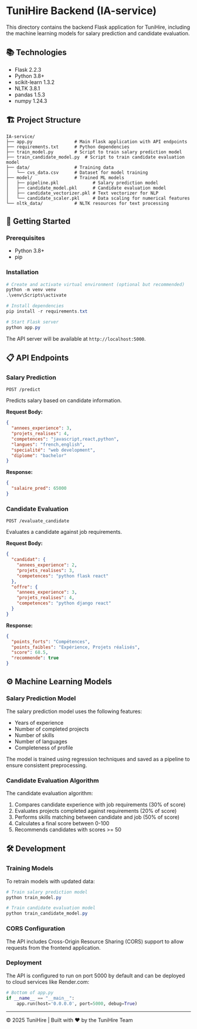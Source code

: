 # TuniHire Backend (IA-service)

This directory contains the backend Flask application for TuniHire, including the machine learning models for salary prediction and candidate evaluation.

## 📚 Technologies

- Flask 2.2.3
- Python 3.8+
- scikit-learn 1.3.2
- NLTK 3.8.1
- pandas 1.5.3
- numpy 1.24.3

## 🏗️ Project Structure

```
IA-service/
├── app.py                # Main Flask application with API endpoints
├── requirements.txt      # Python dependencies
├── train_model.py        # Script to train salary prediction model
├── train_candidate_model.py  # Script to train candidate evaluation model
├── data/                 # Training data
│   └── cvs_data.csv      # Dataset for model training
├── model/                # Trained ML models
│   ├── pipeline.pkl             # Salary prediction model
│   ├── candidate_model.pkl      # Candidate evaluation model
│   ├── candidate_vectorizer.pkl # Text vectorizer for NLP
│   └── candidate_scaler.pkl     # Data scaling for numerical features
└── nltk_data/            # NLTK resources for text processing
```

## 🚀 Getting Started

### Prerequisites

- Python 3.8+
- pip

### Installation

```powershell
# Create and activate virtual environment (optional but recommended)
python -m venv venv
.\venv\Scripts\activate

# Install dependencies
pip install -r requirements.txt

# Start Flask server
python app.py
```

The API server will be available at `http://localhost:5000`.

## 📋 API Endpoints

### Salary Prediction

```
POST /predict
```

Predicts salary based on candidate information.

**Request Body:**
```json
{
  "annees_experience": 3,
  "projets_realises": 4,
  "competences": "javascript,react,python",
  "langues": "french,english",
  "specialité": "web development",
  "diplome": "bachelor"
}
```

**Response:**
```json
{
  "salaire_pred": 65000
}
```

### Candidate Evaluation

```
POST /evaluate_candidate
```

Evaluates a candidate against job requirements.

**Request Body:**
```json
{
  "candidat": {
    "annees_experience": 2,
    "projets_realises": 3,
    "competences": "python flask react"
  },
  "offre": {
    "annees_experience": 3,
    "projets_realises": 4,
    "competences": "python django react"
  }
}
```

**Response:**
```json
{
  "points_forts": "Compétences",
  "points_faibles": "Expérience, Projets réalisés",
  "score": 68.5,
  "recommende": true
}
```

## ⚙️ Machine Learning Models

### Salary Prediction Model

The salary prediction model uses the following features:
- Years of experience
- Number of completed projects
- Number of skills
- Number of languages
- Completeness of profile

The model is trained using regression techniques and saved as a pipeline to ensure consistent preprocessing.

### Candidate Evaluation Algorithm

The candidate evaluation algorithm:
1. Compares candidate experience with job requirements (30% of score)
2. Evaluates projects completed against requirements (20% of score) 
3. Performs skills matching between candidate and job (50% of score)
4. Calculates a final score between 0-100
5. Recommends candidates with scores >= 50

## 🛠️ Development

### Training Models

To retrain models with updated data:

```powershell
# Train salary prediction model
python train_model.py

# Train candidate evaluation model
python train_candidate_model.py
```

### CORS Configuration

The API includes Cross-Origin Resource Sharing (CORS) support to allow requests from the frontend application.

### Deployment

The API is configured to run on port 5000 by default and can be deployed to cloud services like Render.com:

```python
# Bottom of app.py
if __name__ == "__main__":
    app.run(host='0.0.0.0', port=5000, debug=True)
```

---

© 2025 TuniHire | Built with ❤️ by the TuniHire Team
